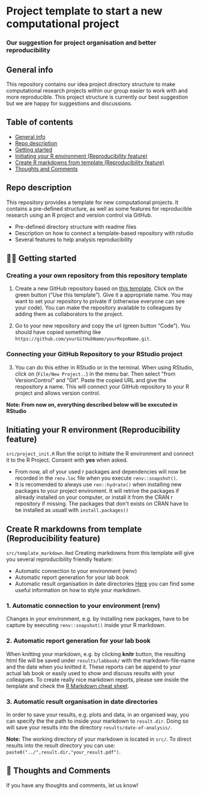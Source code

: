 # Project template to start a new computational project
### Our suggestion for project organisation and better reproducibility

## General info
This repository contains our idea project directory structure to make computational research projects within our group easier to work with and more reproducible. This project structure is currently our best suggestion but we are happy for suggestions and discussions.

## Table of contents
* [General info](#general-info)
* [Repo description](#repo-description)
* [Getting started](#getting-started)
* [Initiating your R environment (Reproducibility feature)](#init_renv)
* [Create R markdowns from template (Reproducibility feature)](#markdown)
* [Thoughts and Comments](#thoughs-comments)


## Repo description
This repository provides a template for new computational projects. It contains a pre-defined structure, as well as some features for reproducible research using an R project and version control via GitHub.
  * Pre-defined directory structure with readme files
  * Description on how to connect a template-based repository with rstudio
  * Several features to help analysis reproducibility

<a name="getting-started"></a>
## :technologist: Getting started

### Creating a your own repository from this repository template
1.	Create a new GitHub repository based on [this template](https://github.com/LautenbachMJ/project_template). Click on the green button (“Use this template”). Give it a appropriate name. You may want to set your repository to private if (otherwise everyone can see your code). You can make the repository available to colleagues by adding them as collaborators to the project.

2. Go to your new repository and copy the url (green button “Code”). You should have copied something like `https://github.com/yourGitHubName/yourRepoName.git`.
 
### Connecting your GitHub Repository to your RStudio project
3.	You can do this either in RStudio or in the terminal. When using RStudio, click on (```File/New Project..```) in the menu bar. Then select "from VersionControl" and "Git". Paste the copied URL and give the respository a name. This will connect your GitHub repository to your R project and allows version control.


**Note: From now on, everything described below will be executed in RStudio**

<a name="init_renv"></a>
## Initiating your R environment (Reproducibility feature)
`src/project_init.R` Run the script to initiate the R environment and connect it to the R Project. Consent with **yes** when asked.
  * From now, all of your used r packages and dependencies will now be recorded in the ```renv.loc``` file when you execute ```renv::snapshot()```.
  * It is recomended to always use ```ren::hydrate()``` when installing new packages to your project enviroment. It will retrive the packages if allready installed on your computer, or install it from the CRAN r repository if missing. The packages that don't exists on CRAN have to be installed as usuall with ```install.packages()```
## Create R markdowns from template (Reproducibility feature)
`src/template_markdown.Rmd` Creating markdowns from this template will give you several reproducibility friendly feature:
  * Automatic connection to your environment (renv)
  * Automatic report generation for your lab book
  * Automatic result organisation in date directories
  [Here](https://markdown-it.github.io/) you can find some useful information on how to style your markdown.

### 1. Automatic connection to your environment (renv)
Changes in your environment, e.g. by installing new packages, have to be capture by executing `renv::snapshot()` inside your R markdown.

### 2. Automatic report generation for your lab book
When knitting your markdown, e.g. by clicking **knitr** button, the resulting html file will be saved under ```results/labbook/``` with the markdown-file-name and the date when you knitted it.
These reports can be append to your actual lab book or easily used to show and discuss results with your colleagues.
To create really nice markdown reports, please see inside the template and check the [R Markdown cheat sheet](https://github.com/rstudio/cheatsheets/raw/master/rmarkdown-2.0.pdf).

### 3. Automatic result organisation in date directories
In order to save your results, e.g. plots and data, in an organised way, you can specify the the path to inside your markdown to ```result.dir```. Doing so will save your results into the directory `results/date-of-analysis/`.

  **Note:** The working directory of your markdown is located in ```src/```. To direct results into the result directory you can use:
    `paste0("../",result.dir,"your_result.pdf")`.


<a name="thoughs-comments"></a>
## :thought_balloon: Thoughts and Comments
If you have any thoughts and comments, let us know!
